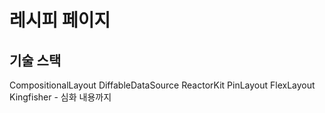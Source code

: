 # 레시피 페이지

## 기술 스택
CompositionalLayout
DiffableDataSource
ReactorKit
PinLayout
FlexLayout
Kingfisher - 심화 내용까지



